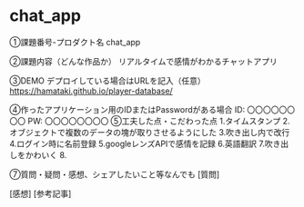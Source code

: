 # chat_app
①課題番号-プロダクト名
chat_app

②課題内容（どんな作品か）
リアルタイムで感情がわかるチャットアプリ

③DEMO
デプロイしている場合はURLを記入（任意） https://hamataki.github.io/player-database/

④作ったアプリケーション用のIDまたはPasswordがある場合
ID: 〇〇〇〇〇〇〇〇
PW: 〇〇〇〇〇〇〇〇
⑤工夫した点・こだわった点
1.タイムスタンプ
2.オブジェクトで複数のデータの塊が取りさせるようにした
3.吹き出し内で改行
4.ログイン時に名前登録
5.googleレンズAPIで感情を記録
6.英語翻訳
7.吹き出しをかわいく
8.


⑦質問・疑問・感想、シェアしたいこと等なんでも
[質問] 

[感想] 
[参考記事]

